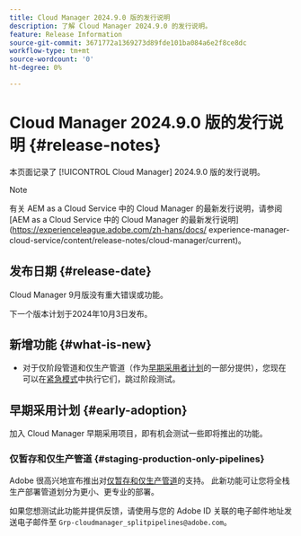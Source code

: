 ```yaml
---
title: Cloud Manager 2024.9.0 版的发行说明
description: 了解 Cloud Manager 2024.9.0 的发行说明。
feature: Release Information
source-git-commit: 3671772a1369273d89fde101ba084a6e2f8ce8dc
workflow-type: tm+mt
source-wordcount: '0'
ht-degree: 0%

---
```


# Cloud Manager 2024.9.0 版的发行说明 {#release-notes}

本页面记录了 [!UICONTROL Cloud Manager] 2024.9.0 版的发行说明。

>[!NOTE]
>
>有关 AEM as a Cloud Service 中的 Cloud Manager 的最新发行说明，请参阅 [AEM as a Cloud Service 中的 Cloud Manager 的最新发行说明](https://experienceleague.adobe.com/zh-hans/docs/ experience-manager-cloud-service/content/release-notes/cloud-manager/current)。

## 发布日期 {#release-date}

Cloud Manager 9月版没有重大错误或功能。

下一个版本计划于2024年10月3日发布。


## 新增功能 {#what-is-new}

* 对于仅阶段管道和仅生产管道（作为[早期采用者计划](#staging-production-only-pipelines)的一部分提供），您现在可以在[紧急模式](/help/using/stage-prod-only.md#emergency-mode)中执行它们，跳过阶段测试。

## 早期采用计划 {#early-adoption}

加入 Cloud Manager 早期采用项目，即有机会测试一些即将推出的功能。


### 仅暂存和仅生产管道 {#staging-production-only-pipelines}

Adobe 很高兴地宣布推出对[仅暂存和仅生产管道](/help/using/stage-prod-only.md)的支持。 此新功能可让您将全栈生产部署管道划分为更小、更专业的部署。

如果您想测试此功能并提供反馈，请使用与您的 Adobe ID 关联的电子邮件地址发送电子邮件至 `Grp-cloudmanager_splitpipelines@adobe.com`。

<!-- ## Bug fixes

* text

## Known Issues {#known-issues}

{{content-copy-known-issues}} LEAVE IN??? -->